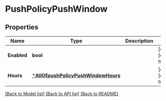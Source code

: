 # PushPolicyPushWindow

## Properties
Name | Type | Description | Notes
------------ | ------------- | ------------- | -------------
**Enabled** | **bool** |  | [optional] [default to false]
**Hours** | [***AllOfpushPolicyPushWindowHours**](AllOfpushPolicyPushWindowHours.md) |  | [optional] [default to null]

[[Back to Model list]](../README.md#documentation-for-models) [[Back to API list]](../README.md#documentation-for-api-endpoints) [[Back to README]](../README.md)

